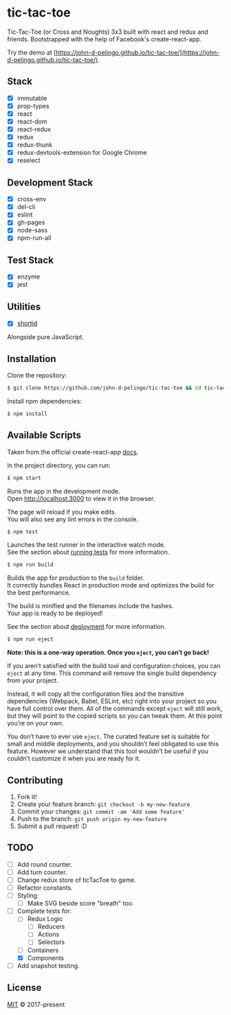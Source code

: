 # tic-tac-toe

Tic-Tac-Toe (or Cross and Noughts) 3x3 built with react and redux and friends. Bootstrapped with the help of Facebook's create-react-app.
                                                 
Try the demo at [https://john-d-pelingo.github.io/tic-tac-toe/](https://john-d-pelingo.github.io/tic-tac-toe/).

## Stack

- [x] immutable
- [x] prop-types
- [x] react
- [x] react-dom
- [x] react-redux
- [x] redux
- [x] redux-thunk
- [x] redux-devtools-extension for Google Chrome
- [x] reselect

## Development Stack

- [x] cross-env
- [x] del-cli
- [x] eslint
- [x] gh-pages
- [x] node-sass
- [x] npm-run-all

## Test Stack 

- [x] enzyme
- [x] jest

## Utilities

- [x] [shortid](https://github.com/dylang/shortid)

Alongside pure JavaScript.

## Installation

Clone the repository:

```sh
$ git clone https://github.com/john-d-pelingo/tic-tac-toe && cd tic-tac-toe
```

Install npm dependencies:

```sh
$ npm install
```

## Available Scripts

Taken from the official create-react-app [docs](https://github.com/facebookincubator/create-react-app#getting-started).

In the project directory, you can run:

```sh
$ npm start
````

Runs the app in the development mode.<br>
Open [http://localhost:3000](http://localhost:3000) to view it in the browser.

The page will reload if you make edits.<br>
You will also see any lint errors in the console.

```sh
$ npm test
````

Launches the test runner in the interactive watch mode.<br>
See the section about [running tests](https://github.com/facebookincubator/create-react-app/blob/master/packages/react-scripts/template/README.md#running-tests) 
for more information.

```sh
$ npm run build
````

Builds the app for production to the `build` folder.<br>
It correctly bundles React in production mode and optimizes the build for the best performance.

The build is minified and the filenames include the hashes.<br>
Your app is ready to be deployed!

See the section about [deployment](https://github.com/facebookincubator/create-react-app/blob/master/packages/react-scripts/template/README.md#deployment) 
for more information.

```sh
$ npm run eject
````

**Note: this is a one-way operation. Once you `eject`, you can’t go back!**

If you aren’t satisfied with the build tool and configuration choices, you can `eject` at any time. This command will remove the single build 
dependency from your project.

Instead, it will copy all the configuration files and the transitive dependencies (Webpack, Babel, ESLint, etc) right into your project so you have 
full control over them. All of the commands except `eject` will still work, but they will point to the copied scripts so you can tweak them. At this 
point you’re on your own.

You don’t have to ever use `eject`. The curated feature set is suitable for small and middle deployments, and you shouldn’t feel obligated to use this 
feature. However we understand that this tool wouldn’t be useful if you couldn’t customize it when you are ready for it.

## Contributing

1. Fork it!
2. Create your feature branch: `git checkout -b my-new-feature`
3. Commit your changes: `git commit -am 'Add some feature'`
4. Push to the branch: `git push origin my-new-feature`
5. Submit a pull request! :D

## TODO 

- [ ] Add round counter.
- [ ] Add turn counter.
- [ ] Change redux store of ticTacToe to game.
- [ ] Refactor constants.
- [ ] Styling:
  - [ ] Make SVG beside score "breath" too.
- [ ] Complete tests for:
  - [ ] Redux Logic
    - [ ] Reducers
    - [ ] Actions
    - [ ] Selectors
  - [ ] Containers
  - [x] Components
- [ ] Add snapshot testing.  

## License

[MIT](https://github.com/john-d-pelingo/tic-tac-toe/blob/master/LICENSE) &copy; 2017-present
